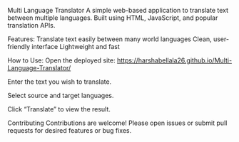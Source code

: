 Multi Language Translator
A simple web-based application to translate text between multiple languages. Built using HTML, JavaScript, and popular translation APIs.

Features:
Translate text easily between many world languages
Clean, user-friendly interface
Lightweight and fast

How to Use:
Open the deployed site:
https://harshabellala26.github.io/Multi-Language-Translator/

Enter the text you wish to translate.

Select source and target languages.

Click “Translate” to view the result.


Contributing
Contributions are welcome! Please open issues or submit pull requests for desired features or bug fixes.
